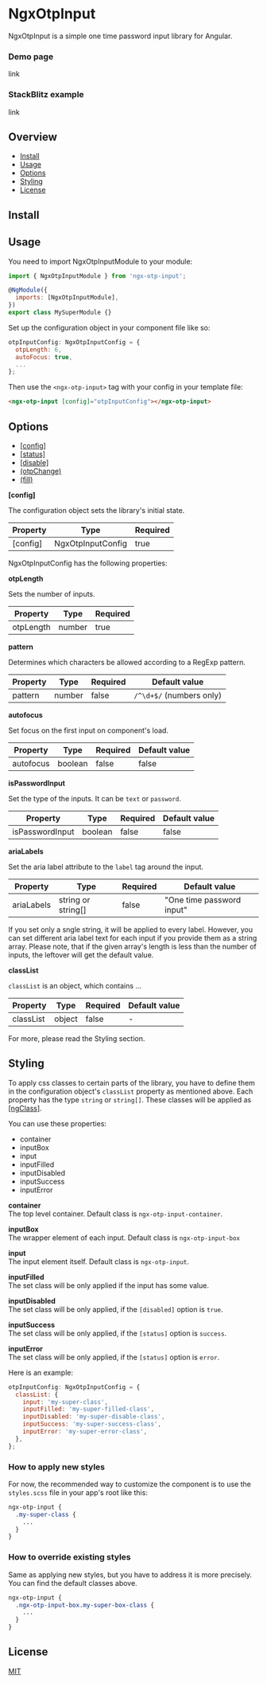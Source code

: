 # NgxOtpInput

NgxOtpInput is a simple one time password input library for Angular.

### Demo page

link

### StackBlitz example

link

## Overview

- [Install](#install)
- [Usage](#usage)
- [Options](#options)
- [Styling](#Styling)
- [License](#License)

## Install

## Usage

You need to import NgxOtpInputModule to your module:

```javascript
import { NgxOtpInputModule } from 'ngx-otp-input';

@NgModule({
  imports: [NgxOtpInputModule],
})
export class MySuperModule {}
```

Set up the configuration object in your component file like so:

```javascript
otpInputConfig: NgxOtpInputConfig = {
  otpLength: 6,
  autoFocus: true,
  ...
};
```

Then use the `<ngx-otp-input>` tag with your config in your template file:

```html
<ngx-otp-input [config]="otpInputConfig"></ngx-otp-input>
```

## Options

- [[config]](#config)
- [[status]](#status)
- [[disable]](#disable)
- [(otpChange)](#otpChange)
- [(fill)](#fill)

**[config]**

The configuration object sets the library's initial state.

| Property | Type              | Required |
| -------- | ----------------- | -------- |
| [config] | NgxOtpInputConfig | true     |

NgxOtpInputConfig has the following properties:

**otpLength**

Sets the number of inputs.

| Property  | Type   | Required |
| --------- | ------ | -------- |
| otpLength | number | true     |

**pattern**

Determines which characters be allowed according to a RegExp pattern.

| Property | Type   | Required | Default value            |
| -------- | ------ | -------- | ------------------------ |
| pattern  | number | false    | `/^\d+$/` (numbers only) |

**autofocus**

Set focus on the first input on component's load.

| Property  | Type    | Required | Default value |
| --------- | ------- | -------- | ------------- |
| autofocus | boolean | false    | false         |

**isPasswordInput**

Set the type of the inputs. It can be `text` or `password`.

| Property        | Type    | Required | Default value |
| --------------- | ------- | -------- | ------------- |
| isPasswordInput | boolean | false    | false         |

**ariaLabels**

Set the aria label attribute to the `label` tag around the input.

| Property   | Type               | Required | Default value             |
| ---------- | ------------------ | -------- | ------------------------- |
| ariaLabels | string or string[] | false    | "One time password input" |

If you set only a sngle string, it will be applied to every label. However, you can set
different aria label text for each input if you provide them as a string array.
Please note, that if the given array's length is less than the number of inputs,
the leftover will get the default value.

**classList**

`classList` is an object, which contains …

| Property  | Type   | Required | Default value |
| --------- | ------ | -------- | ------------- |
| classList | object | false    | -             |

For more, please read the Styling section.

## Styling

To apply css classes to certain parts of the library, you have to define them in
the configuration object's `classList` property as mentioned above. Each property has the type `string` or `string[]`.
These classes will be applied as [[ngClass]](#https://angular.io/api/common/NgClass).

You can use these properties:

- container
- inputBox
- input
- inputFilled
- inputDisabled
- inputSuccess
- inputError

**container**  
The top level container. Default class is `ngx-otp-input-container`.

**inputBox**  
The wrapper element of each input. Default class is `ngx-otp-input-box`

**input**  
The input element itself. Default class is `ngx-otp-input`.

**inputFilled**  
The set class will be only applied if the input has some value.

**inputDisabled**  
The set class will be only applied, if the `[disabled]` option is `true`.

**inputSuccess**  
The set class will be only applied, if the `[status]` option is `success`.

**inputError**  
The set class will be only applied, if the `[status]` option is `error`.

Here is an example:

```javascript
otpInputConfig: NgxOtpInputConfig = {
  classList: {
    input: 'my-super-class',
    inputFilled: 'my-super-filled-class',
    inputDisabled: 'my-super-disable-class',
    inputSuccess: 'my-super-success-class',
    inputError: 'my-super-error-class',
  },
};
```

### How to apply new styles

For now, the recommended way to customize the component is to use the `styles.scss` file in your
app's root like this:

```scss
ngx-otp-input {
  .my-super-class {
    ...
  }
}
```

### How to override existing styles

Same as applying new styles, but you have to address it is more precisely. You can find the default
classes above.

```scss
ngx-otp-input {
  .ngx-otp-input-box.my-super-box-class {
    ...
  }
}
```

## License

[MIT](LICENSE)
